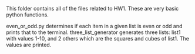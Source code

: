 This folder contains all of the files related to HW1. These are very basic python functions.

even_or_odd.py determines if each item in a given list is even or odd and prints that to the terminal.
three_list_generator generates three lists: list1 with values 1-10, and 2 others which are the squares and cubes of list1. The values are printed.